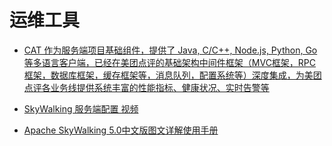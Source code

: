 运维工具
======

- [CAT 作为服务端项目基础组件，提供了 Java, C/C++, Node.js, Python, Go 等多语言客户端，已经在美团点评的基础架构中间件框架（MVC框架，RPC框架，数据库框架，缓存框架等，消息队列，配置系统等）深度集成，为美团点评各业务线提供系统丰富的性能指标、健康状况、实时告警等](https://github.com/dianping/cat)

- [SkyWalking 服务端配置 视频](https://www.funtl.com/zh/spring-cloud-alibaba/SkyWalking-%E6%9C%8D%E5%8A%A1%E7%AB%AF%E9%85%8D%E7%BD%AE.html#%E6%9C%AC%E8%8A%82%E8%A7%86%E9%A2%91)

- [Apache SkyWalking 5.0中文版图文详解使用手册](https://skywalking.apache.org/zh/blog/2018-12-18-Apache-SkyWalking-5-0-UserGuide.html)